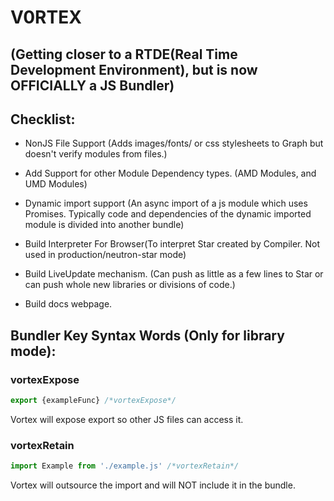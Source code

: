 # V0RTEX 

## (Getting closer to a RTDE(Real Time Development Environment), but is now OFFICIALLY a JS Bundler)

## Checklist:


- NonJS File Support (Adds images/fonts/ or css stylesheets to Graph but doesn't verify modules from files.)

- Add Support for other Module Dependency types. (AMD Modules, and UMD Modules)
 - Dynamic import support (An async import of a js module which uses Promises. Typically code and dependencies of the dynamic imported module is divided into another bundle)

- Build Interpreter For Browser(To interpret Star created by Compiler. Not used in production/neutron-star mode)

- Build LiveUpdate mechanism. (Can push as little as a few lines to Star or can push whole new libraries or divisions of code.)

- Build docs webpage.

## Bundler Key Syntax Words (Only for library mode):

### vortexExpose

```javascript
export {exampleFunc} /*vortexExpose*/
``` 

Vortex will expose export so other JS files can access it.

### vortexRetain

```javascript
import Example from './example.js' /*vortexRetain*/
```

Vortex will outsource the import and will NOT include it in the bundle.

